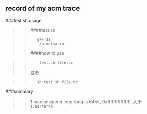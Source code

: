 ## record of my acm trace

###test.sh usage
>>####test.sh

>>        g++ $1
>>        ./a.out<a.in

>>####how to use

>>       . test.sh file.cc
>>或者

>>        sh test.sh file.cc

###summary
>>1 max unsigend long long is 64bit, 0xffffffffffffffff, 大于`1.84*10^20`

